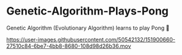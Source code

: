 # Genetic-Algorithm-Plays-Pong
Genetic Algorithm (Evolutionary Algorithm) learns to play Pong 🏓


https://user-images.githubusercontent.com/50542132/151900660-27510c84-6be7-4bb8-8680-108d98d26b36.mov



